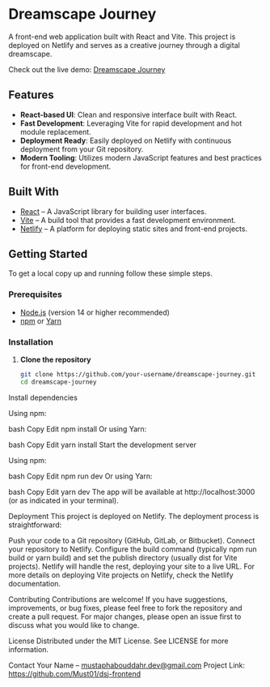 # Dreamscape Journey

A front-end web application built with React and Vite. This project is deployed on Netlify and serves as a creative journey through a digital dreamscape.

Check out the live demo: [Dreamscape Journey](https://dreamscapejourney.netlify.app)

## Features

- **React-based UI**: Clean and responsive interface built with React.
- **Fast Development**: Leveraging Vite for rapid development and hot module replacement.
- **Deployment Ready**: Easily deployed on Netlify with continuous deployment from your Git repository.
- **Modern Tooling**: Utilizes modern JavaScript features and best practices for front-end development.

## Built With

- [React](https://reactjs.org/) – A JavaScript library for building user interfaces.
- [Vite](https://vitejs.dev/) – A build tool that provides a fast development environment.
- [Netlify](https://www.netlify.com/) – A platform for deploying static sites and front-end projects.

## Getting Started

To get a local copy up and running follow these simple steps.

### Prerequisites

- [Node.js](https://nodejs.org/en/) (version 14 or higher recommended)
- [npm](https://www.npmjs.com/) or [Yarn](https://yarnpkg.com/)

### Installation

1. **Clone the repository**

   ```bash
   git clone https://github.com/your-username/dreamscape-journey.git
   cd dreamscape-journey
Install dependencies

Using npm:

bash
Copy
Edit
npm install
Or using Yarn:

bash
Copy
Edit
yarn install
Start the development server

Using npm:

bash
Copy
Edit
npm run dev
Or using Yarn:

bash
Copy
Edit
yarn dev
The app will be available at http://localhost:3000 (or as indicated in your terminal).

Deployment
This project is deployed on Netlify. The deployment process is straightforward:

Push your code to a Git repository (GitHub, GitLab, or Bitbucket).
Connect your repository to Netlify.
Configure the build command (typically npm run build or yarn build) and set the publish directory (usually dist for Vite projects).
Netlify will handle the rest, deploying your site to a live URL.
For more details on deploying Vite projects on Netlify, check the Netlify documentation.

Contributing
Contributions are welcome! If you have suggestions, improvements, or bug fixes, please feel free to fork the repository and create a pull request. For major changes, please open an issue first to discuss what you would like to change.

License
Distributed under the MIT License. See LICENSE for more information.

Contact
Your Name – mustaphabouddahr.dev@gmail.com
Project Link: https://github.com/Must01/dsj-frontend

